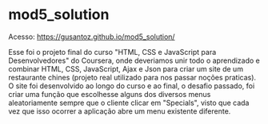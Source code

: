 # mod5_solution
Acesso: https://gusantoz.github.io/mod5_solution/

Esse foi o projeto final do curso "HTML, CSS e JavaScript para Desenvolvedores" do Coursera, onde deveriamos unir todo o aprendizado e combinar HTML, CSS, JavaScript, Ajax e Json para criar um site de um restaurante chines
(projeto real utilizado para nos passar noções praticas). O site foi desenvolvido ao longo do curso e ao final, o desafio passado, foi criar uma função que escolhesse alguns dos 
diversos menus aleatoriamente sempre que o cliente clicar em "Specials", visto que cada vez que isso ocorrer a aplicação abre um menu existente diferente. 
